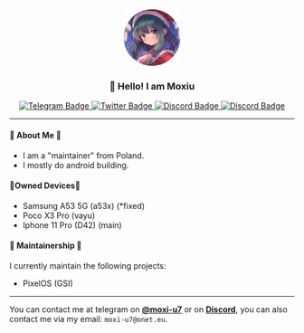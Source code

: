 <div align="center">
  <img src="https://raw.githubusercontent.com/moxi-u7/moxi-u7/3f0257e62b086ddeb5db48110a14b01b35b1cfae/new-pic/image.png" width="100" />
  <h3>👋 Hello! I am Moxiu</h3>
</div>

<div id="badges" align="center">
  <a href="https://t.me/moxi_u7">
    <img src="https://img.shields.io/badge/Telegram-0088cc?style=for-the-badge&logo=telegram&logoColor=white" alt="Telegram Badge"/>
  </a>
  <a href="https://x.com/moxiudev">
    <img src="https://img.shields.io/badge/Twitter/X-000000?style=for-the-badge&logo=x&logoColor=white" alt="Twitter Badge"/>
  </a>
  <a href="https://discord.com/users/1154823136710246441">
    <img src="https://img.shields.io/badge/Discord-5865F2?style=for-the-badge&logo=discord&logoColor=white" alt="Discord Badge"/>
  </a>
  <a href="https://xdaforums.com/m/moxii_75.12920105/">
    <img src="https://img.shields.io/badge/XDA-f59714?style=for-the-badge&logo=xdadevelopers&logoColor=white" alt="Discord Badge"/>
  </a>
</div>

---

#### 🤔 About Me 🤔
- I am a "maintainer" from Poland.
- I mostly do android building.

#### 📱Owned Devices📱
- Samsung A53 5G (a53x) (*fixed)
- Poco X3 Pro (vayu)
- Iphone 11 Pro (D42) (main)

#### 🤝 Maintainership 🤝
I currently maintain the following projects:
- PixelOS (GSI)
---

You can contact me at telegram on **[@moxi-u7](https://t.me/moxi_u7)** or on **[Discord](https://discord.com/users/1154823136710246441)**, you can also contact me via my email: `moxi-u7@onet.eu`.
